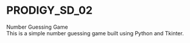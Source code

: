 # PRODIGY_SD_02
Number Guessing Game <br>
This is a simple number guessing game built using Python and Tkinter.
